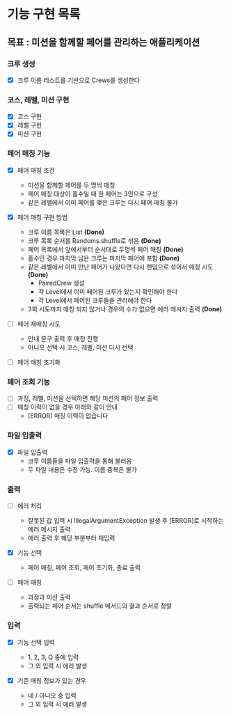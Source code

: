 # 기능 구현 목록

## 목표 : 미션을 함께할 페어를 관리하는 애플리케이션

### 크루 생성

- [X] 크루 이름 리스트를 기반으로 Crews를 생성한다

### 코스, 레벨, 미션 구현

- [X] 코스 구현
- [X] 레벨 구현
- [X] 미션 구현

### 페어 매칭 기능

- [X] 페어 매칭 조건
    - 미션을 함께할 페어를 두 명씩 매칭
    - 페어 매칭 대상이 홀수일 때 한 페어는 3인으로 구성
    - 같은 레벨에서 이미 페어를 맺은 크루는 다시 페어 매칭 불가

- [X] 페어 매칭 구현 방법
    - 크루 이름 목록은 List<String> **(Done)**
    - 크루 목록 순서를 Randoms.shuffle로 섞음 **(Done)**
    - 페어 목록에서 앞에서부터 순서대로 두명씩 페어 매칭 **(Done)**
    - 홀수인 경우 마지막 남은 크루는 마지막 페어에 포함 **(Done)**
    - 같은 레벨에서 이미 만난 페어가 나왔다면 다시 랜덤으로 섞어서 매칭 시도 **(Done)**
        - PairedCrew 생성
        - 각 Level에서 이미 페어된 크루가 있는지 확인해야 한다
        - 각 Level에서 페어된 크루들을 관리해야 한다
    - 3회 시도까지 매칭 되지 않거나 경우의 수가 없으면 에러 메시지 출력 **(Done)**

- [ ] 페어 재매칭 시도
    - 안내 문구 출력 후 매칭 진행
    - 아니오 선택 시 코스, 레벨, 미션 다시 선택

- [ ] 페어 매칭 초기화

### 페어 조회 기능

- [ ] 과정, 레벨, 미션을 선택하면 해당 미션의 페어 정보 출력
- [ ] 매칭 이력이 없을 경우 아래와 같이 안내
    - [ERROR] 매칭 이력이 없습니다

### 파일 입출력

- [X] 파일 입출력
    - 크루 이름들을 파일 입출력을 통해 불러옴
    - 두 파일 내용은 수정 가능. 이름 중복은 불가

### 출력

- [ ] 에러 처리
    - 잘못된 값 입력 시 IllegalArgumentException 발생 후 [ERROR]로 시작하는 에러 메시지 출력
    - 에러 출력 후 해당 부분부터 재입력

- [X] 기능 선택
    - 페어 매칭, 페어 조회, 페어 초기화, 종료 출력

- [ ] 페어 매칭
    - 과정과 미션 출력
    - 출력되는 페어 순서는 shuffle 메서드의 결과 순서로 정렬

### 입력

- [X] 기능 선택 입력
    - 1, 2, 3, Q 중에 입력
    - 그 외 입력 시 에러 발생

- [X] 기존 매칭 정보가 있는 경우
    - 네 / 아니오 중 입력
    - 그 외 입력 시 에러 발생